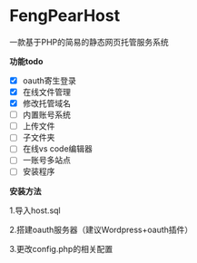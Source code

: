 # FengPearHost

一款基于PHP的简易的静态网页托管服务系统

**功能todo**

* [x] oauth寄生登录
* [x] 在线文件管理
* [x] 修改托管域名
* [ ] 内置账号系统
* [ ] 上传文件
* [ ] 子文件夹
* [ ] 在线vs code编辑器
* [ ] 一账号多站点
* [ ] 安装程序

**安装方法**

1.导入host.sql

2.搭建oauth服务器（建议Wordpress+oauth插件）

3.更改config.php的相关配置